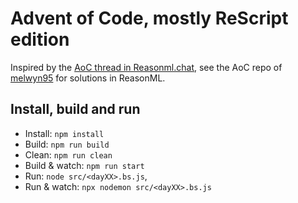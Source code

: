 # Advent of Code, mostly ReScript edition

Inspired by the [AoC thread in Reasonml.chat](https://reasonml.chat/t/advent-of-code-2020-starter-kit-and-tips/2555), see the AoC repo of [melwyn95](https://github.com/melwyn95/Advent-of-Code/tree/master/2020/advent-of-code) for solutions in ReasonML.

## Install, build and run

- Install: `npm install`
- Build: `npm run build`
- Clean: `npm run clean`
- Build & watch: `npm run start`
- Run: `node src/<dayXX>.bs.js`,
- Run & watch: `npx nodemon src/<dayXX>.bs.js`
